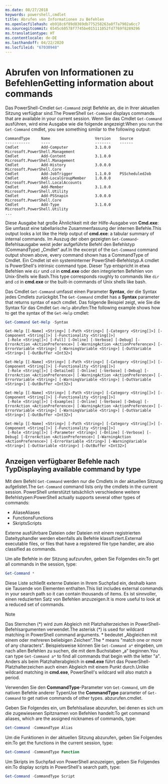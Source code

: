 ```yaml
---
ms.date: 08/27/2018
keywords: powershell,cmdlet
title: Abrufen von Informationen zu Befehlen
ms.openlocfilehash: eb918c6f89d8369db775258263a8f7a7902a6cc7
ms.sourcegitcommit: 6545c60578f7745be015111052fd7769f8289296
ms.translationtype: HT
ms.contentlocale: de-DE
ms.lasthandoff: 04/22/2020
ms.locfileid: "67030948"
---
```

# <a name="getting-information-about-commands"></a><span data-ttu-id="9810c-103">Abrufen von Informationen zu Befehlen</span><span class="sxs-lookup"><span data-stu-id="9810c-103">Getting information about commands</span></span>

<span data-ttu-id="9810c-104">Das PowerShell-Cmdlet `Get-Command` zeigt Befehle an, die in Ihrer aktuellen Sitzung verfügbar sind.</span><span class="sxs-lookup"><span data-stu-id="9810c-104">The PowerShell `Get-Command` displays commands that are available in your current session.</span></span>
<span data-ttu-id="9810c-105">Wenn Sie das Cmdlet `Get-Command` ausführen, wird eine Ausgabe wie die folgende angezeigt:</span><span class="sxs-lookup"><span data-stu-id="9810c-105">When you run the `Get-Command` cmdlet, you see something similar to the following output:</span></span>

```output
CommandType     Name                    Version    Source
-----------     ----                    -------    ------
Cmdlet          Add-Computer            3.1.0.0    Microsoft.PowerShell.Management
Cmdlet          Add-Content             3.1.0.0    Microsoft.PowerShell.Management
Cmdlet          Add-History             3.0.0.0    Microsoft.PowerShell.Core
Cmdlet          Add-JobTrigger          1.1.0.0    PSScheduledJob
Cmdlet          Add-LocalGroupMember    1.0.0.0    Microsoft.PowerShell.LocalAccounts
Cmdlet          Add-Member              3.1.0.0    Microsoft.PowerShell.Utility
Cmdlet          Add-PSSnapin            3.0.0.0    Microsoft.PowerShell.Core
Cmdlet          Add-Type                3.1.0.0    Microsoft.PowerShell.Utility
...
```

<span data-ttu-id="9810c-106">Diese Ausgabe hat große Ähnlichkeit mit der Hilfe-Ausgabe von **Cmd.exe**: Sie umfasst eine tabellarische Zusammenfassung der internen Befehle.</span><span class="sxs-lookup"><span data-stu-id="9810c-106">This output looks a lot like the Help output of **cmd.exe**: a tabular summary of internal commands.</span></span> <span data-ttu-id="9810c-107">Im Auszug der oben gezeigten `Get-Command`-Befehlsausgabe weist jeder aufgeführte Befehl den Befehlstyp (CommandType) „Cmdlet“ auf.</span><span class="sxs-lookup"><span data-stu-id="9810c-107">In the excerpt of the `Get-Command` command output shown above, every command shown has a CommandType of Cmdlet.</span></span> <span data-ttu-id="9810c-108">Ein Cmdlet ist ein systeminterner PowerShell-Befehlstyp.</span><span class="sxs-lookup"><span data-stu-id="9810c-108">A cmdlet is PowerShell's intrinsic command type.</span></span> <span data-ttu-id="9810c-109">Dieser Typ entspricht in etwa Befehlen wie `dir` und `cd` in **cmd.exe** oder den integrierten Befehlen von Unix-Shells wie Bash.</span><span class="sxs-lookup"><span data-stu-id="9810c-109">This type corresponds roughly to commands like `dir` and `cd` in **cmd.exe** or the built-in commands of Unix shells like bash.</span></span>

<span data-ttu-id="9810c-110">Das Cmdlet `Get-Command` umfasst einen Parameter **Syntax**, der die Syntax jedes Cmdlets zurückgibt.</span><span class="sxs-lookup"><span data-stu-id="9810c-110">The `Get-Command` cmdlet has a **Syntax** parameter that returns syntax of each cmdlet.</span></span> <span data-ttu-id="9810c-111">Das folgende Beispiel zeigt, wie Sie die Syntax für das Cmdlet `Get-Help` abrufen:</span><span class="sxs-lookup"><span data-stu-id="9810c-111">The following example shows how to get the syntax of the `Get-Help` cmdlet:</span></span>

```powershell
Get-Command Get-Help -Syntax
```

```output
Get-Help [[-Name] <String>] [-Path <String>] [-Category <String[]>] [-Component <String[]>] [-Functionality <String[]>]
 [-Role <String[]>] [-Full] [-Online] [-Verbose] [-Debug] [-ErrorAction <ActionPreference>] [-WarningAction <ActionPreference>] [-ErrorVariable <String>] [-WarningVariable <String>] [-OutVariable <String>] [-OutBuffer <Int32>]

Get-Help [[-Name] <String>] [-Path <String>] [-Category <String[]>] [-Component <String[]>] [-Functionality <String[]>]
 [-Role <String[]>] [-Detailed] [-Online] [-Verbose] [-Debug] [-ErrorAction <ActionPreference>] [-WarningAction <ActionPreference>] [-ErrorVariable <String>] [-WarningVariable <String>] [-OutVariable <String>] [-OutBuffer <Int32>]

Get-Help [[-Name] <String>] [-Path <String>] [-Category <String[]>] [-Component <String[]>] [-Functionality <String[]>]
 [-Role <String[]>] [-Examples] [-Online] [-Verbose] [-Debug] [-ErrorAction <ActionPreference>] [-WarningAction <ActionPreference>] [-ErrorVariable <String>] [-WarningVariable <String>] [-OutVariable <String>] [-OutBuffer <Int32>]

Get-Help [[-Name] <String>] [-Path <String>] [-Category <String[]>] [-Component <String[]>] [-Functionality <String[]>]
 [-Role <String[]>] [-Parameter <String>] [-Online] [-Verbose] [-Debug] [-ErrorAction <ActionPreference>] [-WarningAction <ActionPreference>] [-ErrorVariable <String>] [-WarningVariable <String>] [-OutVariable <String>] [-OutBuffer <Int32>]
```

## <a name="displaying-available-command-by-type"></a><span data-ttu-id="9810c-112">Anzeigen verfügbarer Befehle nach Typ</span><span class="sxs-lookup"><span data-stu-id="9810c-112">Displaying available command by type</span></span>

<span data-ttu-id="9810c-113">Mit dem Befehl `Get-Command` werden nur die Cmdlets in der aktuellen Sitzung aufgelistet.</span><span class="sxs-lookup"><span data-stu-id="9810c-113">The `Get-Command` command lists only the cmdlets in the current session.</span></span> <span data-ttu-id="9810c-114">PowerShell unterstützt tatsächlich verschiedene weitere Befehlstypen:</span><span class="sxs-lookup"><span data-stu-id="9810c-114">PowerShell actually supports several other types of commands:</span></span>

- <span data-ttu-id="9810c-115">Aliase</span><span class="sxs-lookup"><span data-stu-id="9810c-115">Aliases</span></span>
- <span data-ttu-id="9810c-116">Functions</span><span class="sxs-lookup"><span data-stu-id="9810c-116">Functions</span></span>
- <span data-ttu-id="9810c-117">Skripts</span><span class="sxs-lookup"><span data-stu-id="9810c-117">Scripts</span></span>

<span data-ttu-id="9810c-118">Externe ausführbare Dateien oder Dateien mit einem registrierten Dateityphandler werden ebenfalls als Befehle klassifiziert.</span><span class="sxs-lookup"><span data-stu-id="9810c-118">External executable files, or files that have a registered file type handler, are also classified as commands.</span></span>

<span data-ttu-id="9810c-119">Um alle Befehle in der Sitzung aufzurufen, geben Sie Folgendes ein:</span><span class="sxs-lookup"><span data-stu-id="9810c-119">To get all commands in the session, type:</span></span>

```powershell
Get-Command *
```

<span data-ttu-id="9810c-120">Diese Liste schließt externe Dateien in Ihrem Suchpfad ein, deshalb kann sie Tausende von Elementen enthalten.</span><span class="sxs-lookup"><span data-stu-id="9810c-120">This list includes external commands in your search path so it can contain thousands of items.</span></span>
<span data-ttu-id="9810c-121">Es ist sinnvoller, einen reduzierten Satz von Befehlen anzuzeigen.</span><span class="sxs-lookup"><span data-stu-id="9810c-121">It is more useful to look at a reduced set of commands.</span></span>

> [!NOTE]
> <span data-ttu-id="9810c-122">Das Sternchen (\*) wird zum Abgleich mit Platzhalterzeichen in PowerShell-Befehlsargumenten verwendet.</span><span class="sxs-lookup"><span data-stu-id="9810c-122">The asterisk (\*) is used for wildcard matching in PowerShell command arguments.</span></span> <span data-ttu-id="9810c-123">\* bedeutet „Abgleichen mit einem oder mehreren beliebigen Zeichen“.</span><span class="sxs-lookup"><span data-stu-id="9810c-123">The \* means "match one or more of any characters".</span></span> <span data-ttu-id="9810c-124">Beispielsweise können Sie `Get-Command a*` eingeben, um nach allen Befehlen zu suchen, die mit dem Buchstaben „a“ beginnen.</span><span class="sxs-lookup"><span data-stu-id="9810c-124">You can type `Get-Command a*` to find all commands that begin with the letter "a".</span></span> <span data-ttu-id="9810c-125">Anders als beim Platzhalterabgleich in **cmd.exe** führt das PowerShell-Platzhalterzeichen auch einen Abgleich mit einem Punkt durch.</span><span class="sxs-lookup"><span data-stu-id="9810c-125">Unlike wildcard matching in **cmd.exe**, PowerShell's wildcard will also match a period.</span></span>

<span data-ttu-id="9810c-126">Verwenden Sie den **CommandType**-Parameter von `Get-Command`, um die nativen Befehle anderer Typen</span><span class="sxs-lookup"><span data-stu-id="9810c-126">Use the **CommandType** parameter of `Get-Command` to get native commands of other types.</span></span>
<span data-ttu-id="9810c-127">abzurufen.</span><span class="sxs-lookup"><span data-stu-id="9810c-127">cmdlet.</span></span>

<span data-ttu-id="9810c-128">Geben Sie Folgendes ein, um Befehlsaliase abzurufen, bei denen es sich um die zugewiesenen Spitznamen von Befehlen handelt:</span><span class="sxs-lookup"><span data-stu-id="9810c-128">To get command aliases, which are the assigned nicknames of commands, type:</span></span>

```powershell
Get-Command -CommandType Alias
```

<span data-ttu-id="9810c-129">Um die Funktionen in der aktuellen Sitzung abzurufen, geben Sie Folgendes ein:</span><span class="sxs-lookup"><span data-stu-id="9810c-129">To get the functions in the current session, type:</span></span>

```powershell
Get-Command -CommandType Function
```

<span data-ttu-id="9810c-130">Um Skripts im Suchpfad von PowerShell anzuzeigen, geben Sie Folgendes ein:</span><span class="sxs-lookup"><span data-stu-id="9810c-130">To display scripts in PowerShell's search path, type:</span></span>

```powershell
Get-Command -CommandType Script
```
